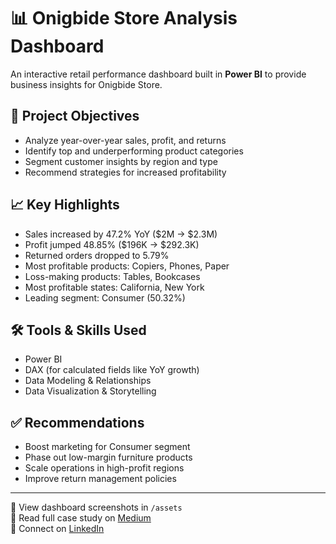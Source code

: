 # 📊 Onigbide Store Analysis Dashboard

An interactive retail performance dashboard built in **Power BI** to provide business insights for Onigbide Store.

## 📌 Project Objectives
- Analyze year-over-year sales, profit, and returns
- Identify top and underperforming product categories
- Segment customer insights by region and type
- Recommend strategies for increased profitability

## 📈 Key Highlights
- Sales increased by 47.2% YoY ($2M → $2.3M)
- Profit jumped 48.85% ($196K → $292.3K)
- Returned orders dropped to 5.79%
- Most profitable products: Copiers, Phones, Paper
- Loss-making products: Tables, Bookcases
- Most profitable states: California, New York
- Leading segment: Consumer (50.32%)

## 🛠 Tools & Skills Used
- Power BI  
- DAX (for calculated fields like YoY growth)  
- Data Modeling & Relationships  
- Data Visualization & Storytelling

## ✅ Recommendations
- Boost marketing for Consumer segment
- Phase out low-margin furniture products
- Scale operations in high-profit regions
- Improve return management policies

---

📌 View dashboard screenshots in `/assets`  
📖 Read full case study on [Medium](#)  
🔗 Connect on [LinkedIn](#)
